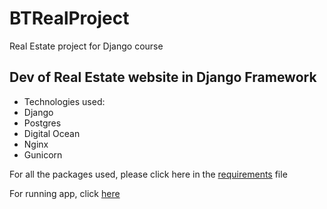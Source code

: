 # BTRealProject
Real Estate project for Django course

## Dev of Real Estate website in Django Framework

* Technologies used:
* Django
* Postgres
* Digital Ocean
* Nginx
* Gunicorn

For all the packages used, please click here in the [requirements](https://github.com/mhiloca/BTRealProject/blob/master/requirements.txt) file

For running app, click [here](http://134.209.72.177:80)
